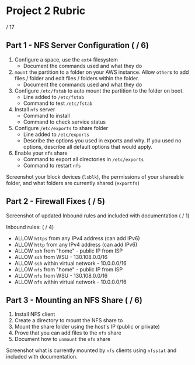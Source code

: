 # Project 2 Rubric

 / 17

## Part 1 - NFS Server Configuration ( / 6)

1. Configure a space, use the `ext4` filesystem
    - Document the commands used and what they do
2. `mount` the partition to a folder on your AWS instance.  Allow `other`s to add files / folder and edit files / folders within the folder.
    - Document the commands used and what they do
3. Configure `/etc/fstab` to auto mount the partition to the folder on boot.
    - Line added to `/etc/fstab`
    - Command to test `/etc/fstab`
3. Install `nfs` server 
    - Command to install
    - Command to check service status
4. Configure `/etc/exports` to share folder
    - Line added to `/etc/exports`
    - Describe the options you used in exports and why.  If you used no options, describe all default options that would apply.
5. Enable your `nfs` share
    - Command to export all directories in `/etc/exports`
    - Command to restart `nfs`

Screenshot your block devices (`lsblk`), the permissions of your shareable folder, and what folders are currently shared (`exportfs`)

## Part 2 - Firewall Fixes ( / 5)

Screenshot of updated Inbound rules and included with documentation ( / 1)

Inbound rules: ( / 4)
- ALLOW `https` from any IPv4 address (can add IPv6)
- ALLOW `http` from any IPv4 address (can add IPv6)
- ALLOW `ssh` from "home" - public IP from ISP
- ALLOW `ssh` from WSU - 130.108.0.0/16
- ALLOW `ssh` within virtual network - 10.0.0.0/16
- ALLOW `nfs` from "home" - public IP from ISP
- ALLOW `nfs` from WSU - 130.108.0.0/16
- ALLOW `nfs` within virtual network - 10.0.0.0/16


## Part 3 - Mounting an NFS Share ( / 6)

1. Install NFS client
2. Create a directory to mount the NFS share to
3. Mount the share folder using the host's IP (public or private)
4. Prove that you can add files to the `nfs` share
5. Document how to `unmount` the `nfs` share

Screenshot what is currently mounted by `nfs` clients using `nfsstat` and included with documentation.